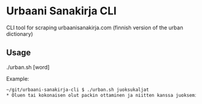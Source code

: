 # Urbaani Sanakirja CLI
CLI tool for scraping urbaanisanakirja.com (finnish version of the urban dictionary)

## Usage
./urban.sh [word]

Example:
```sh
~/git/urbaani-sanakirja-cli $ ./urban.sh juoksukaljat
* Oluen tai kokonaisen olut packin ottaminen ja niitten kanssa juokseminen kassan ohi ulos kaupasta maksamatta niitä
```
